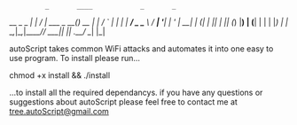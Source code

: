              _       ____            _       _   
  __ _ _   _| |_ ___/ ___|  ___ _ __(_)_ __ | |_ 
 / _` | | | | __/ _ \___ \ / __| '__| | '_ \| __|
| (_| | |_| | || (_) |__) | (__| |  | | |_) | |_ 
 \__,_|\__,_|\__\___/____/ \___|_|  |_| .__/ \__|
                                      |_| 
                                                                
autoScript takes common WiFi attacks and automates it into one easy to use program.
To install please run...

chmod +x install && ./install

...to install all the required dependancys.
if you have any questions or suggestions about autoScript please feel free to contact
me at tree.autoScript@gmail.com

